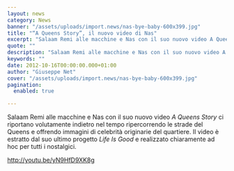 ```yaml
---
layout: news
category: News
banner: "/assets/uploads/import.news/nas-bye-baby-600x399.jpg"
title: "“A Queens Story”, il nuovo video di Nas"
excerpt: "Salaam Remi alle macchine e Nas con il suo nuovo video A Queens Story ci riportano volutamente indietro nel tempo ripercorrendo le strade del Queens e offrendo immagini di celebrità originarie del quartiere. Il video è estratto dal suo ultimo progetto Life Is Good e realizzato chiaramente ad hoc per tutti i nostalgici. http://youtu.be/yN9HfD9XK8g"
quote: ""
description: "Salaam Remi alle macchine e Nas con il suo nuovo video A Queens Story ci riportano volutamente indietro nel tempo ripercorrendo le strade del Queens e offrendo immagini di celebrità originarie del quartiere. Il video è estratto dal suo ultimo progetto Life Is Good e realizzato chiaramente ad hoc per tutti i nostalgici. http://youtu.be/yN9HfD9XK8g"
keywords: ""
date: 2012-10-16T00:00:00.000+01:00
author: "Giuseppe Net"
cover: "/assets/uploads/import.news/nas-bye-baby-600x399.jpg"
pagination:
  enabled: true

---
```


Salaam Remi alle macchine e Nas con il suo nuovo video _A Queens Story_ ci riportano volutamente indietro nel tempo ripercorrendo le strade del Queens e offrendo immagini di celebrità originarie del quartiere. Il video è estratto dal suo ultimo progetto _Life Is Good_ e realizzato chiaramente ad hoc per tutti i nostalgici.

http://youtu.be/yN9HfD9XK8g